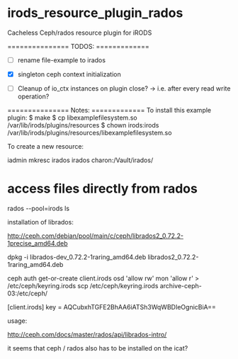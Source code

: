 irods_resource_plugin_rados
===========================

Cacheless Ceph/rados resource plugin for iRODS

=============== TODOS: =============
- [ ] rename file-example to irados
- [X] singleton ceph context initialization
- [ ] Cleanup of io_ctx instances on plugin close? -> i.e. after every read write operation?



=============== Notes: =============
To install this example plugin:
 $ make
 $ cp libexamplefilesystem.so /var/lib/irods/plugins/resources
 $ chown irods:irods /var/lib/irods/plugins/resources/libexamplefilesystem.so


To create a new resource:

iadmin mkresc irados irados charon:/Vault/irados/



# access files directly from rados
rados --pool=irods ls



installation of librados:

http://ceph.com/debian/pool/main/c/ceph/librados2_0.72.2-1precise_amd64.deb


dpkg -i librados-dev_0.72.2-1raring_amd64.deb librados2_0.72.2-1raring_amd64.deb


ceph auth get-or-create client.irods osd 'allow rw' mon 'allow r' > /etc/ceph/keyring.irods
scp /etc/ceph/keyring.irods archive-ceph-03:/etc/ceph/


[client.irods]
        key = AQCubxhTGFE2BhAA6iATSh3WqWBDIeOgnicBiA==

        
 usage:
 
 http://ceph.com/docs/master/rados/api/librados-intro/
 
 
 
 
 it seems that ceph / rados also has to be installed on the icat?
